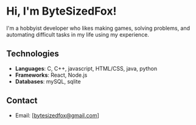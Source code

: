 # Hi, I'm ByteSizedFox!

I'm a hobbyist developer who likes making games, solving problems, and automating difficult tasks in my life using my experience.

## Technologies
- **Languages**: C, C++, javascript, HTML/CSS, java, python
- **Frameworks**: React, Node.js
- **Databases**: mySQL, sqlite

## Contact
- Email: [bytesizedfox@gmail.com]
